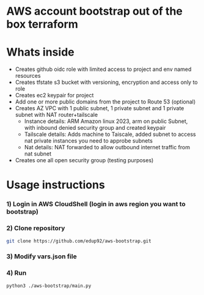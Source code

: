 # AWS account bootstrap out of the box terraform

# Whats inside

- Creates github oidc role with limited access to project and env named resources
- Creates tfstate s3 bucket with versioning, encryption and access only to role
- Creates ec2 keypair for project
- Add one or more public domains from the project to Route 53 (optional)
- Creates AZ VPC with 1 public subnet, 1 private subnet and 1 private subnet with NAT router+tailscale
    - Instance details: ARM Amazon linux 2023, arm on public Subnet, with inbound denied security group and created keypair
    - Tailscale details: Adds machine to Taiscale, added subnet to access nat private instances you need to approbe subnets
    - Nat details: NAT forwarded to allow outbound internet traffic from nat subnet
- Creates one all open security group (testing purposes)

# Usage instructions

### 1) Login in AWS CloudShell (login in aws region you want to bootstrap)

### 2) Clone repository

```bash
git clone https://github.com/edup92/aws-bootstrap.git
```

### 3) Modify vars.json file

### 4) Run

```bash
python3 ./aws-bootstrap/main.py
```